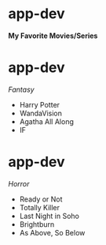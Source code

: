 # app-dev
**My Favorite Movies/Series**
# app-dev
*Fantasy*
- Harry Potter
- WandaVision
- Agatha All Along
- IF
# app-dev
*Horror*
- Ready or Not
- Totally Killer
- Last Night in Soho
- Brightburn
- As Above, So Below
